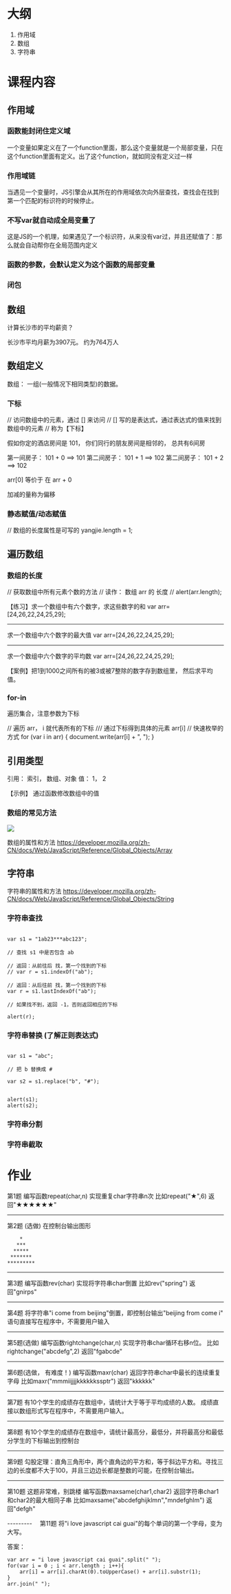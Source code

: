 
# 大纲 #
1. 作用域
2. 数组
3. 字符串

# 课程内容 #


## 作用域 ##


### 函数能封闭住定义域 ###


一个变量如果定义在了一个function里面，那么这个变量就是一个局部变量，只在这个function里面有定义。出了这个function，就如同没有定义过一样

### 作用域链 ###


当遇见一个变量时，JS引擎会从其所在的作用域依次向外层查找，查找会在找到第一个匹配的标识符的时候停止。


### 不写var就自动成全局变量了 ###


这是JS的一个机理，如果遇见了一个标识符，从来没有var过，并且还赋值了：那么就会自动帮你在全局范围内定义

### 函数的参数，会默认定义为这个函数的局部变量 ###

### 闭包 ###



















## 数组 ##



计算长沙市的平均薪资？























长沙市平均月薪为3907元。
约为764万人





















## 数组定义 ##

数组： 一组(一般情况下相同类型)的数据。












### 下标 ###
// 访问数组中的元素，通过 [] 来访问
// [] 写的是表达式，通过表达式的值来找到数组中的元素
// 称为【下标】




假如你定的酒店房间是 101， 
你们同行的朋友房间是相邻的，
总共有6间房

第一间房子： 101 + 0 ==> 101
第二间房子： 101 + 1 ==> 102
第二间房子： 101 + 2 ==> 102


arr[0] 等价于 在 arr + 0


加减的量称为偏移


### 静态赋值/动态赋值 ###

// 数组的长度属性是可写的
yangjie.length = 1;

## 遍历数组 ##

### 数组的长度 ###

// 获取数组中所有元素个数的方法
// 读作： 数组 arr 的 长度
// alert(arr.length);

【练习】求一个数组中有六个数字，求这些数字的和
var arr=[24,26,22,24,25,29];




---------
求一个数组中六个数字的最大值
var arr=[24,26,22,24,25,29];









---------
求一个数组中六个数字的平均数
var arr=[24,26,22,24,25,29];






【案例】把1到1000之间所有的被3或被7整除的数字存到数组里，
然后求平均值。



### for-in ###
遍历集合，注意参数为下标

// 遍历 arr， i 就代表所有的下标
/// 通过下标得到具体的元素 arr[i]
// 快速枚举的方式
for (var i in arr) {
	document.write(arr[i] + ", ");
}


## 引用类型 ##

引用： 索引， 数组、对象
值： 1， 2


【示例】 通过函数修改数组中的值



### 数组的常见方法 ###

![](array.png)

数组的属性和方法
https://developer.mozilla.org/zh-CN/docs/Web/JavaScript/Reference/Global_Objects/Array


## 字符串 ##

字符串的属性和方法
https://developer.mozilla.org/zh-CN/docs/Web/JavaScript/Reference/Global_Objects/String

### 字符串查找 ###

```

var s1 = "1ab23***abc123";

// 查找 s1 中是否包含 ab

// 返回：从前往后 找，第一个找到的下标
// var r = s1.indexOf("ab");

// 返回：从后往前 找，第一个找到的下标
var r = s1.lastIndexOf("ab");

// 如果找不到，返回 -1，否则返回相应的下标

alert(r);

```

### 字符串替换 (了解正则表达式) ###

```

var s1 = "abc";

// 把 b 替换成 #

var s2 = s1.replace("b", "#");


alert(s1);
alert(s2);
```

### 字符串分割 ###

### 字符串截取 ###




# 作业 #


第1题
编写函数repeat(char,n) 实现重复char字符串n次
比如repeat("★",6) 返回"★★★★★★"

---------
第2题 (选做)
在控制台输出图形
```
    *
   ***
  *****
 *******
*********

```

---------
第3题
编写函数rev(char) 实现将字符串char倒置
比如rev("spring") 返回"gnirps"


---------
第4题
将字符串"i come from beijing"倒置，即控制台输出"beijing from come i"
语句直接写在程序中，不需要用户输入

---------
第5题(选做)
编写函数rightchange(char,n) 实现字符串char循环右移n位。
比如rightchange("abcdefg",2) 返回"fgabcde"


---------
第6题(选做， 有难度！)
编写函数maxr(char) 返回字符串char中最长的连续重复字母
比如maxr("mmmiijjjjkkkkkkssptr") 返回"kkkkkk"

---------
第7题
有10个学生的成绩存在数组中，请统计大于等于平均成绩的人数。
成绩直接以数组形式写在程序中，不需要用户输入。

---------
第8题
有10个学生的成绩存在数组中，请统计最高分，最低分，并将最高分和最低分学生的下标输出到控制台

---------
第9题
勾股定理：直角三角形中，两个直角边的平方和，等于斜边平方和。寻找三边的长度都不大于100，并且三边边长都是整数的可能，在控制台输出。

---------
第10题  这题非常难，别跳楼
编写函数maxsame(char1,char2) 返回字符串char1和char2的最大相同子串
比如maxsame("abcdefghijklmn","mndefghlm") 返回"defgh"

--------- 
第11题
将"i love javascript cai guai"的每个单词的第一个字母，变为大写。

答案：
```
var arr = "i love javascript cai guai".split(" ");
for(var i = 0 ; i < arr.length ; i++){
    arr[i] = arr[i].charAt(0).toUpperCase() + arr[i].substr(1);
}
arr.join(" ");

```

